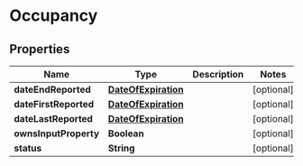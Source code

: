 

# Occupancy


## Properties

| Name | Type | Description | Notes |
|------------ | ------------- | ------------- | -------------|
|**dateEndReported** | [**DateOfExpiration**](DateOfExpiration.md) |  |  [optional] |
|**dateFirstReported** | [**DateOfExpiration**](DateOfExpiration.md) |  |  [optional] |
|**dateLastReported** | [**DateOfExpiration**](DateOfExpiration.md) |  |  [optional] |
|**ownsInputProperty** | **Boolean** |  |  [optional] |
|**status** | **String** |  |  [optional] |



